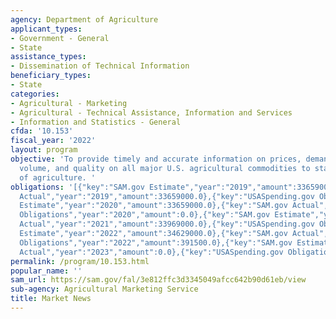 ```yaml
---
agency: Department of Agriculture
applicant_types:
- Government - General
- State
assistance_types:
- Dissemination of Technical Information
beneficiary_types:
- State
categories:
- Agricultural - Marketing
- Agricultural - Technical Assistance, Information and Services
- Information and Statistics - General
cfda: '10.153'
fiscal_year: '2022'
layout: program
objective: 'To provide timely and accurate information on prices, demand, movement,
  volume, and quality on all major U.S. agricultural commodities to state departments
  of agriculture. '
obligations: '[{"key":"SAM.gov Estimate","year":"2019","amount":33659000.0},{"key":"SAM.gov
  Actual","year":"2019","amount":33659000.0},{"key":"USASpending.gov Obligations","year":"2019","amount":0.0},{"key":"SAM.gov
  Estimate","year":"2020","amount":33659000.0},{"key":"SAM.gov Actual","year":"2020","amount":33659000.0},{"key":"USASpending.gov
  Obligations","year":"2020","amount":0.0},{"key":"SAM.gov Estimate","year":"2021","amount":33968000.0},{"key":"SAM.gov
  Actual","year":"2021","amount":33969000.0},{"key":"USASpending.gov Obligations","year":"2021","amount":0.0},{"key":"SAM.gov
  Estimate","year":"2022","amount":34629000.0},{"key":"SAM.gov Actual","year":"2022","amount":34629000.0},{"key":"USASpending.gov
  Obligations","year":"2022","amount":391500.0},{"key":"SAM.gov Estimate","year":"2023","amount":35261000.0},{"key":"SAM.gov
  Actual","year":"2023","amount":0.0},{"key":"USASpending.gov Obligations","year":"2023","amount":2015835.0}]'
permalink: /program/10.153.html
popular_name: ''
sam_url: https://sam.gov/fal/3e812ffc3d3345049afcc642b90d61eb/view
sub-agency: Agricultural Marketing Service
title: Market News
---
```

